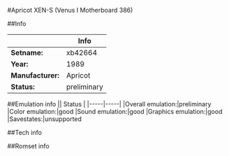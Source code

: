 #Apricot XEN-S (Venus I Motherboard 386)

##Info

||Info|
|-----|-----|
|**Setname:**|xb42664
|**Year:**|1989
|**Manufacturer:**|Apricot
|**Status:**|preliminary

##Emulation info
|| Status |
|-----|-----|
|Overall emulation:|preliminary
|Color emulation:|good
|Sound emulation:|good
|Graphics emulation:|good
|Savestates:|unsupported

##Tech info

##Romset info

<!--- START OF EDITED COMMENT DO NOT TOUCH TEXT ABOVE-->
